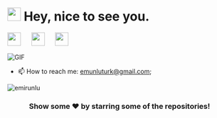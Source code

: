 <h1><img src="https://emojis.slackmojis.com/emojis/images/1531849430/4246/blob-sunglasses.gif?1531849430" width="30"/> Hey, nice to see you.</h1>

<p align="left">
<a href="https://www.linkedin.com/in/emir-unluturk-11863612b/" target="_blank"><img height="30" src="https://icons.iconarchive.com/icons/danleech/simple/512/linkedin-icon.png"></a>&nbsp;&nbsp;&nbsp;&nbsp;&nbsp;
<a href="https://www.instagram.com/emir.unluturk/" target="_blank"><img height="30" src="https://icons.iconarchive.com/icons/martz90/circle/512/instagram-icon.png"></a>&nbsp;&nbsp;&nbsp;&nbsp;&nbsp;
<a href="https://open.spotify.com/user/drkugan?si=7d983ea9c75241df" target="_blank"><img height="30" src="https://icons.iconarchive.com/icons/froyoshark/enkel/512/Spotify-icon.png"></a>&nbsp;&nbsp;&nbsp;&nbsp;&nbsp;
</p>

<img alt="GIF" src="https://media.giphy.com/media/3ohzdKvLT1DxFxhZAI/giphy.gif" />

 - 📫 How to reach me: [emunluturk@gmail.com](mailto:emunluturk@gmail.com);

<img src="https://github-readme-stats.vercel.app/api?username=emirunlu&show_icons=true&theme=gotham&count_private=true" alt="emirunlu" />

<div align="center">

### Show some ❤️ by starring some of the repositories!
</div>
